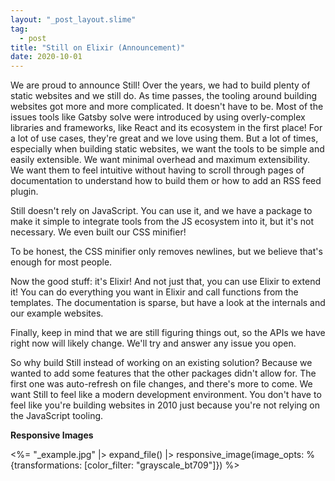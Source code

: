 ```yaml
---
layout: "_post_layout.slime"
tag:
  - post
title: "Still on Elixir (Announcement)"
date: 2020-10-01
---
```


We are proud to announce Still! Over the years, we had to build plenty of
static websites and we still do. As time passes, the tooling around building websites got
more and more complicated. It doesn't have to be. Most of the issues tools like
Gatsby solve were introduced by using overly-complex libraries and frameworks, like React and its ecosystem in the first
place! For a lot of use cases, they're great and we love using them. But a lot of times, especially when building static websites, we want the tools to be simple and easily extensible. We want minimal overhead and maximum extensibility. We want them to feel intuitive without having to scroll through pages of documentation to understand how to build them or how to add an RSS feed plugin.

Still doesn't rely on JavaScript. You can use it, and we have a package to make
it simple to integrate tools from the JS ecosystem into it, but it's not
necessary. We even built our CSS minifier!

To be honest, the CSS minifier only removes newlines, but we believe that's
enough for most people.

Now the good stuff: it's Elixir! And not just that, you can use Elixir to extend
it! You can do everything you want in Elixir and call functions from the
templates. The documentation is sparse, but have a look at the internals and
our example websites.

Finally, keep in mind that we are still figuring things out, so the APIs we
have right now will likely change. We'll try and answer any issue you open.

So why build Still instead of working on an existing solution? Because we
wanted to add some features that the other packages didn't allow for. The first
one was auto-refresh on file changes, and there's more to come. We want Still
to feel like a modern development environment. You don't have to feel like
you're building websites in 2010 just because you're not relying on the
JavaScript tooling.

**Responsive Images**

<%= "\_example.jpg" |> expand_file() |> responsive_image(image_opts: %{transformations: [color_filter: "grayscale_bt709"]}) %>
